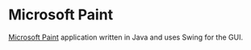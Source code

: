 # Microsoft Paint
[Microsoft Paint](https://en.wikipedia.org/wiki/Paint_(software)) application written in Java and uses Swing for the GUI.
